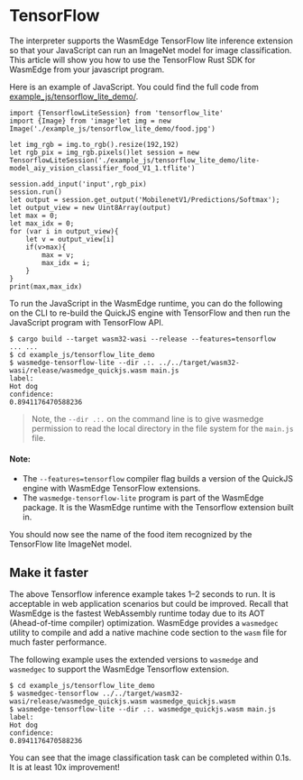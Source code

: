# TensorFlow

The interpreter supports the WasmEdge TensorFlow lite inference extension so that your JavaScript can run an ImageNet model for image classification. This article will show you how to use the TensorFlow Rust SDK for WasmEdge from your javascript program.

Here is an example of JavaScript. You could find the full code from [example_js/tensorflow_lite_demo/](https://github.com/second-state/wasmedge-quickjs/tree/main/example_js/tensorflow_lite_demo).

```
import {TensorflowLiteSession} from 'tensorflow_lite'
import {Image} from 'image'let img = new Image('./example_js/tensorflow_lite_demo/food.jpg')

let img_rgb = img.to_rgb().resize(192,192)
let rgb_pix = img_rgb.pixels()let session = new TensorflowLiteSession('./example_js/tensorflow_lite_demo/lite-model_aiy_vision_classifier_food_V1_1.tflite')

session.add_input('input',rgb_pix)
session.run()
let output = session.get_output('MobilenetV1/Predictions/Softmax');
let output_view = new Uint8Array(output)
let max = 0;
let max_idx = 0;
for (var i in output_view){
    let v = output_view[i]
    if(v>max){
        max = v;
        max_idx = i;
    }
}
print(max,max_idx)
```

To run the JavaScript in the WasmEdge runtime, you can do the following on the CLI to re-build the QuickJS engine with TensorFlow and then run the JavaScript program with TensorFlow API.

```
$ cargo build --target wasm32-wasi --release --features=tensorflow
... ...
$ cd example_js/tensorflow_lite_demo
$ wasmedge-tensorflow-lite --dir .:. ../../target/wasm32-wasi/release/wasmedge_quickjs.wasm main.js
label:
Hot dog
confidence:
0.8941176470588236
```
>  Note, the `--dir .:.` on the command line is to give wasmedge permission to read the local directory in the file system for the `main.js` file.


#### Note:

* The `--features=tensorflow` compiler flag builds a version of the QuickJS engine with WasmEdge TensorFlow extensions.
* The `wasmedge-tensorflow-lite` program is part of the WasmEdge package. It is the WasmEdge runtime with the Tensorflow extension built in.

You should now see the name of the food item recognized by the TensorFlow lite ImageNet model.

## Make it faster

The above Tensorflow inference example takes 1–2 seconds to run. It is acceptable in web application scenarios but could be improved. Recall that WasmEdge is the fastest WebAssembly runtime today due to its AOT (Ahead-of-time compiler) optimization. WasmEdge provides a `wasmedgec` utility to compile and add a native machine code section to the `wasm` file for much faster performance.

The following example uses the extended versions to `wasmedge` and `wasmedgec` to support the WasmEdge Tensorflow extension.

```
$ cd example_js/tensorflow_lite_demo
$ wasmedgec-tensorflow ../../target/wasm32-wasi/release/wasmedge_quickjs.wasm wasmedge_quickjs.wasm
$ wasmedge-tensorflow-lite --dir .:. wasmedge_quickjs.wasm main.js
label:
Hot dog
confidence:
0.8941176470588236
```

You can see that the image classification task can be completed within 0.1s. It is at least 10x improvement!

